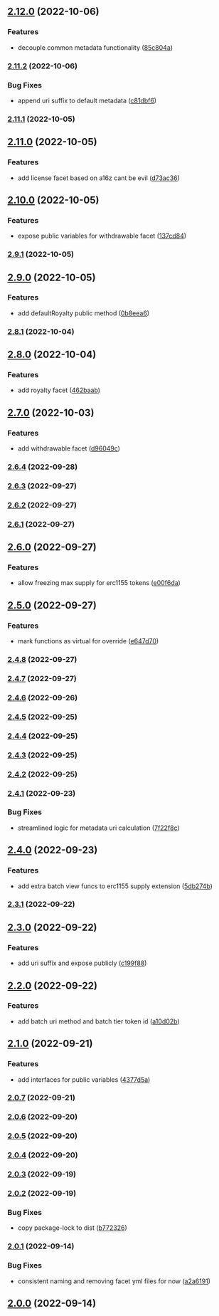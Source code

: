 ## [2.12.0](https://github.com/flair-sdk/contracts/compare/v2.11.2...v2.12.0) (2022-10-06)


### Features

* decouple common metadata functionality ([85c804a](https://github.com/flair-sdk/contracts/commit/85c804a31a3a5449d8999af9e00e3893f8add917))

### [2.11.2](https://github.com/flair-sdk/contracts/compare/v2.11.1...v2.11.2) (2022-10-06)


### Bug Fixes

* append uri suffix to default metadata ([c81dbf6](https://github.com/flair-sdk/contracts/commit/c81dbf65487de271d0cb099adc858a8ffc5c7e5a))

### [2.11.1](https://github.com/flair-sdk/contracts/compare/v2.11.0...v2.11.1) (2022-10-05)

## [2.11.0](https://github.com/flair-sdk/contracts/compare/v2.10.0...v2.11.0) (2022-10-05)


### Features

* add license facet based on a16z cant be evil ([d73ac36](https://github.com/flair-sdk/contracts/commit/d73ac3695654be15b97dc3ac040fc46649802234))

## [2.10.0](https://github.com/flair-sdk/contracts/compare/v2.9.1...v2.10.0) (2022-10-05)


### Features

* expose public variables for withdrawable facet ([137cd84](https://github.com/flair-sdk/contracts/commit/137cd84e92304273a1b44bd09c407995eb4fdde7))

### [2.9.1](https://github.com/flair-sdk/contracts/compare/v2.9.0...v2.9.1) (2022-10-05)

## [2.9.0](https://github.com/flair-sdk/contracts/compare/v2.8.1...v2.9.0) (2022-10-05)


### Features

* add defaultRoyalty public method ([0b8eea6](https://github.com/flair-sdk/contracts/commit/0b8eea66efc9ac65514582841d891ee38c8c27af))

### [2.8.1](https://github.com/flair-sdk/contracts/compare/v2.8.0...v2.8.1) (2022-10-04)

## [2.8.0](https://github.com/flair-sdk/contracts/compare/v2.7.0...v2.8.0) (2022-10-04)


### Features

* add royalty facet ([462baab](https://github.com/flair-sdk/contracts/commit/462baab30c713280f41b918afb80a4084c7d08f6))

## [2.7.0](https://github.com/flair-sdk/contracts/compare/v2.6.4...v2.7.0) (2022-10-03)


### Features

* add withdrawable facet ([d96049c](https://github.com/flair-sdk/contracts/commit/d96049c0589ad89f712aa8cb771685602ce61367))

### [2.6.4](https://github.com/flair-sdk/contracts/compare/v2.6.3...v2.6.4) (2022-09-28)

### [2.6.3](https://github.com/flair-sdk/contracts/compare/v2.6.2...v2.6.3) (2022-09-27)

### [2.6.2](https://github.com/flair-sdk/contracts/compare/v2.6.1...v2.6.2) (2022-09-27)

### [2.6.1](https://github.com/flair-sdk/contracts/compare/v2.6.0...v2.6.1) (2022-09-27)

## [2.6.0](https://github.com/flair-sdk/contracts/compare/v2.5.0...v2.6.0) (2022-09-27)


### Features

* allow freezing max supply for erc1155 tokens ([e00f6da](https://github.com/flair-sdk/contracts/commit/e00f6dac33e5a7b92cfd92e90b62c806eaf0ad76))

## [2.5.0](https://github.com/flair-sdk/contracts/compare/v2.4.8...v2.5.0) (2022-09-27)


### Features

* mark functions as virtual for override ([e647d70](https://github.com/flair-sdk/contracts/commit/e647d70702baa3bfbf677c485af501e77af8a457))

### [2.4.8](https://github.com/flair-sdk/contracts/compare/v2.4.7...v2.4.8) (2022-09-27)

### [2.4.7](https://github.com/flair-sdk/contracts/compare/v2.4.6...v2.4.7) (2022-09-27)

### [2.4.6](https://github.com/flair-sdk/contracts/compare/v2.4.5...v2.4.6) (2022-09-26)

### [2.4.5](https://github.com/flair-sdk/contracts/compare/v2.4.4...v2.4.5) (2022-09-25)

### [2.4.4](https://github.com/flair-sdk/contracts/compare/v2.4.3...v2.4.4) (2022-09-25)

### [2.4.3](https://github.com/flair-sdk/contracts/compare/v2.4.2...v2.4.3) (2022-09-25)

### [2.4.2](https://github.com/flair-sdk/contracts/compare/v2.4.1...v2.4.2) (2022-09-25)

### [2.4.1](https://github.com/flair-sdk/contracts/compare/v2.4.0...v2.4.1) (2022-09-23)


### Bug Fixes

* streamlined logic for metadata uri calculation ([7f22f8c](https://github.com/flair-sdk/contracts/commit/7f22f8c2989b0af310a8eef6a60c0af362adddad))

## [2.4.0](https://github.com/flair-sdk/contracts/compare/v2.3.1...v2.4.0) (2022-09-23)


### Features

* add extra batch view funcs to erc1155 supply extension ([5db274b](https://github.com/flair-sdk/contracts/commit/5db274b4dcde2a37554e2e9d2ad8e846137747f2))

### [2.3.1](https://github.com/flair-sdk/contracts/compare/v2.3.0...v2.3.1) (2022-09-22)

## [2.3.0](https://github.com/flair-sdk/contracts/compare/v2.2.0...v2.3.0) (2022-09-22)


### Features

* add uri suffix and expose publicly ([c199f88](https://github.com/flair-sdk/contracts/commit/c199f88cff3ce36fd2e5d43f77b10c2da7ddd806))

## [2.2.0](https://github.com/flair-sdk/contracts/compare/v2.1.0...v2.2.0) (2022-09-22)


### Features

* add batch uri method and batch tier token id ([a10d02b](https://github.com/flair-sdk/contracts/commit/a10d02b674c4a8cff55018d8fd090f1202321e51))

## [2.1.0](https://github.com/flair-sdk/contracts/compare/v2.0.7...v2.1.0) (2022-09-21)


### Features

* add interfaces for public variables ([4377d5a](https://github.com/flair-sdk/contracts/commit/4377d5ad531ee7fd9903fd9dc267284c6b85d190))

### [2.0.7](https://github.com/flair-sdk/contracts/compare/v2.0.6...v2.0.7) (2022-09-21)

### [2.0.6](https://github.com/flair-sdk/contracts/compare/v2.0.5...v2.0.6) (2022-09-20)

### [2.0.5](https://github.com/flair-sdk/contracts/compare/v2.0.4...v2.0.5) (2022-09-20)

### [2.0.4](https://github.com/flair-sdk/contracts/compare/v2.0.3...v2.0.4) (2022-09-20)

### [2.0.3](https://github.com/flair-sdk/contracts/compare/v2.0.2...v2.0.3) (2022-09-19)

### [2.0.2](https://github.com/flair-sdk/contracts/compare/v2.0.1...v2.0.2) (2022-09-19)


### Bug Fixes

* copy package-lock to dist ([b772326](https://github.com/flair-sdk/contracts/commit/b77232672d866fe2df5ecc55bd748082dc084c72))

### [2.0.1](https://github.com/flair-sdk/contracts/compare/v2.0.0...v2.0.1) (2022-09-14)


### Bug Fixes

* consistent naming and removing facet yml files for now ([a2a6191](https://github.com/flair-sdk/contracts/commit/a2a6191f6d25cbb40f5f37a1c188417af3af9d54))

## [2.0.0](https://github.com/flair-sdk/contracts/compare/v1.0.1...v2.0.0) (2022-09-14)
